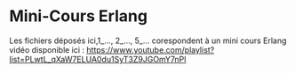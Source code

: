 # Mini-Cours Erlang

Les fichiers déposés ici,1_..., 2_..., 5_... corespondent à un mini cours Erlang vidéo disponible ici : https://www.youtube.com/playlist?list=PLwtL_qXaW7ELUA0du1SyT3Z9JGOmY7nPl

